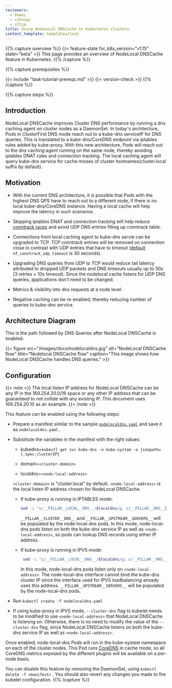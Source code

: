```yaml
---
reviewers:
  - bowei
  - zihongz
  - sftim
title: Using NodeLocal DNSCache in Kubernetes clusters
content_template: templates/task
---
```


{{% capture overview %}}
{{< feature-state for_k8s_version="v1.15" state="beta" >}} This page provides an
overview of NodeLocal DNSCache feature in Kubernetes. {{% /capture %}}

{{% capture prerequisites %}}

{{< include "task-tutorial-prereqs.md" >}} {{< version-check >}}
{{% /capture %}}

{{% capture steps %}}

## Introduction

NodeLocal DNSCache improves Cluster DNS performance by running a dns caching
agent on cluster nodes as a DaemonSet. In today's architecture, Pods in
ClusterFirst DNS mode reach out to a kube-dns serviceIP for DNS queries. This is
translated to a kube-dns/CoreDNS endpoint via iptables rules added by
kube-proxy. With this new architecture, Pods will reach out to the dns caching
agent running on the same node, thereby avoiding iptables DNAT rules and
connection tracking. The local caching agent will query kube-dns service for
cache misses of cluster hostnames(cluster.local suffix by default).

## Motivation

- With the current DNS architecture, it is possible that Pods with the highest
  DNS QPS have to reach out to a different node, if there is no local
  kube-dns/CoreDNS instance.
  Having a local cache will help improve the latency in such scenarios.

- Skipping iptables DNAT and connection tracking will help reduce
  [conntrack races](https://github.com/kubernetes/kubernetes/issues/56903) and
  avoid UDP DNS entries filling up conntrack table.

- Connections from local caching agent to kube-dns servie can be upgraded to
  TCP. TCP conntrack entries will be removed on connection close in contrast
  with UDP entries that have to timeout
  ([default](https://www.kernel.org/doc/Documentation/networking/nf_conntrack-sysctl.txt)
  `nf_conntrack_udp_timeout` is 30 seconds)

- Upgrading DNS queries from UDP to TCP would reduce tail latency attributed to
  dropped UDP packets and DNS timeouts usually up to 30s (3 retries + 10s
  timeout). Since the nodelocal cache listens for UDP DNS queries, applications
  don't need to be changed.

- Metrics & visibility into dns requests at a node level.

- Negative caching can be re-enabled, thereby reducing number of queries to
  kube-dns service.

## Architecture Diagram

This is the path followed by DNS Queries after NodeLocal DNSCache is enabled:

{{< figure src="/images/docs/nodelocaldns.jpg" alt="NodeLocal DNSCache flow" title="Nodelocal DNSCache flow" caption="This image shows how NodeLocal DNSCache handles DNS queries." >}}

## Configuration

{{< note >}} The local listen IP address for NodeLocal DNSCache can be any IP in
the 169.254.20.0/16 space or any other IP address that can be guaranteed to not
collide with any existing IP. This document uses 169.254.20.10 as an example.
{{< /note >}}

This feature can be enabled using the following steps:

- Prepare a manifest similar to the sample
  [`nodelocaldns.yaml`](https://github.com/kubernetes/kubernetes/blob/master/cluster/addons/dns/nodelocaldns/nodelocaldns.yaml)
  and save it as `nodelocaldns.yaml.`
- Substitute the variables in the manifest with the right values:

  - kubedns=`kubectl get svc kube-dns -n kube-system -o jsonpath={.spec.clusterIP}`

  - domain=`<cluster-domain>`

  - localdns=`<node-local-address>`

  `<cluster-domain>` is "cluster.local" by default. `<node-local-address>` is
  the local listen IP address chosen for NodeLocal DNSCache.

  - If kube-proxy is running in IPTABLES mode:

    ```bash
    sed -i "s/__PILLAR__LOCAL__DNS__/$localdns/g; s/__PILLAR__DNS__DOMAIN__/$domain/g; s/__PILLAR__DNS__SERVER__/$kubedns/g" nodelocaldns.yaml
    ```

    `__PILLAR__CLUSTER__DNS__` and `__PILLAR__UPSTREAM__SERVERS__` will be
    populated by the node-local-dns pods.
    In this mode, node-local-dns pods listen on both the kube-dns service IP as
    well as `<node-local-address>`, so pods can lookup DNS records using either
    IP address.

  - If kube-proxy is running in IPVS mode:

    ```bash
     sed -i "s/__PILLAR__LOCAL__DNS__/$localdns/g; s/__PILLAR__DNS__DOMAIN__/$domain/g; s/__PILLAR__DNS__SERVER__//g; s/__PILLAR__CLUSTER__DNS__/$kubedns/g" nodelocaldns.yaml
    ```

    In this mode, node-local-dns pods listen only on `<node-local-address>`. The
    node-local-dns interface cannot bind the kube-dns cluster IP since the
    interface used for IPVS loadbalancing already uses this address.
     `__PILLAR__UPSTREAM__SERVERS__` will be populated by the node-local-dns pods.

- Run `kubectl create -f nodelocaldns.yaml`
- If using kube-proxy in IPVS mode, `--cluster-dns` flag to kubelet needs to be
  modified to use `<node-local-address>` that NodeLocal DNSCache is listening
  on. Otherwise, there is no need to modify the value of the `--cluster-dns`
  flag, since NodeLocal DNSCache listens on both the kube-dns service IP as well
  as `<node-local-address>`.

Once enabled, node-local-dns Pods will run in the kube-system namespace on each
of the cluster nodes. This Pod runs
[CoreDNS](https://github.com/coredns/coredns) in cache mode, so all CoreDNS
metrics exposed by the different plugins will be available on a per-node basis.

You can disable this feature by removing the DaemonSet, using
`kubectl delete -f <manifest>` . You should also revert any changes you made to
the kubelet configuration. {{% /capture %}}
